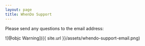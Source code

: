 ```yaml
---
layout: page
title: WhenDo Support
---
```


Please send any questions to the email address:

![@objc Warning]({{ site.url }}/assets/whendo-support-email.png)
